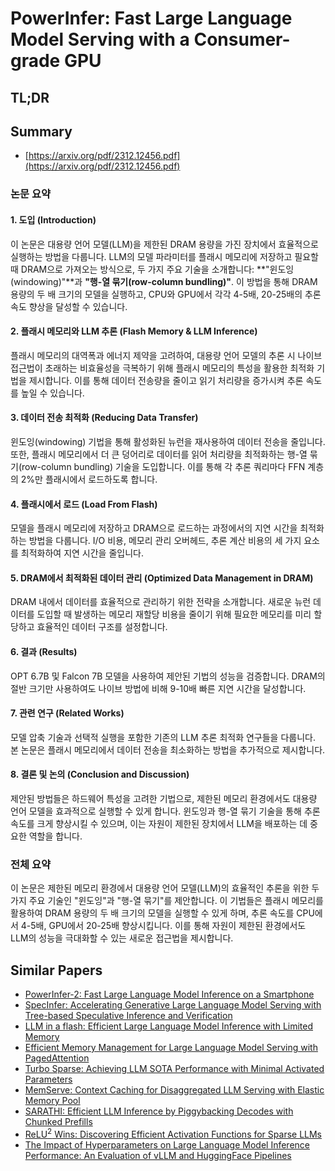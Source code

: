 # PowerInfer: Fast Large Language Model Serving with a Consumer-grade GPU
## TL;DR
## Summary
- [https://arxiv.org/pdf/2312.12456.pdf](https://arxiv.org/pdf/2312.12456.pdf)

### 논문 요약

#### 1. 도입 (Introduction)
이 논문은 대용량 언어 모델(LLM)을 제한된 DRAM 용량을 가진 장치에서 효율적으로 실행하는 방법을 다룹니다. LLM의 모델 파라미터를 플래시 메모리에 저장하고 필요할 때 DRAM으로 가져오는 방식으로, 두 가지 주요 기술을 소개합니다: **"윈도잉(windowing)"**과 **"행-열 묶기(row-column bundling)"**. 이 방법을 통해 DRAM 용량의 두 배 크기의 모델을 실행하고, CPU와 GPU에서 각각 4-5배, 20-25배의 추론 속도 향상을 달성할 수 있습니다.

#### 2. 플래시 메모리와 LLM 추론 (Flash Memory & LLM Inference)
플래시 메모리의 대역폭과 에너지 제약을 고려하여, 대용량 언어 모델의 추론 시 나이브 접근법이 초래하는 비효율성을 극복하기 위해 플래시 메모리의 특성을 활용한 최적화 기법을 제시합니다. 이를 통해 데이터 전송량을 줄이고 읽기 처리량을 증가시켜 추론 속도를 높일 수 있습니다.

#### 3. 데이터 전송 최적화 (Reducing Data Transfer)
윈도잉(windowing) 기법을 통해 활성화된 뉴런을 재사용하여 데이터 전송을 줄입니다. 또한, 플래시 메모리에서 더 큰 덩어리로 데이터를 읽어 처리량을 최적화하는 행-열 묶기(row-column bundling) 기술을 도입합니다. 이를 통해 각 추론 쿼리마다 FFN 계층의 2%만 플래시에서 로드하도록 합니다.

#### 4. 플래시에서 로드 (Load From Flash)
모델을 플래시 메모리에 저장하고 DRAM으로 로드하는 과정에서의 지연 시간을 최적화하는 방법을 다룹니다. I/O 비용, 메모리 관리 오버헤드, 추론 계산 비용의 세 가지 요소를 최적화하여 지연 시간을 줄입니다.

#### 5. DRAM에서 최적화된 데이터 관리 (Optimized Data Management in DRAM)
DRAM 내에서 데이터를 효율적으로 관리하기 위한 전략을 소개합니다. 새로운 뉴런 데이터를 도입할 때 발생하는 메모리 재할당 비용을 줄이기 위해 필요한 메모리를 미리 할당하고 효율적인 데이터 구조를 설정합니다.

#### 6. 결과 (Results)
OPT 6.7B 및 Falcon 7B 모델을 사용하여 제안된 기법의 성능을 검증합니다. DRAM의 절반 크기만 사용하여도 나이브 방법에 비해 9-10배 빠른 지연 시간을 달성합니다.

#### 7. 관련 연구 (Related Works)
모델 압축 기술과 선택적 실행을 포함한 기존의 LLM 추론 최적화 연구들을 다룹니다. 본 논문은 플래시 메모리에서 데이터 전송을 최소화하는 방법을 추가적으로 제시합니다.

#### 8. 결론 및 논의 (Conclusion and Discussion)
제안된 방법들은 하드웨어 특성을 고려한 기법으로, 제한된 메모리 환경에서도 대용량 언어 모델을 효과적으로 실행할 수 있게 합니다. 윈도잉과 행-열 묶기 기술을 통해 추론 속도를 크게 향상시킬 수 있으며, 이는 자원이 제한된 장치에서 LLM을 배포하는 데 중요한 역할을 합니다.

### 전체 요약
이 논문은 제한된 메모리 환경에서 대용량 언어 모델(LLM)의 효율적인 추론을 위한 두 가지 주요 기술인 "윈도잉"과 "행-열 묶기"를 제안합니다. 이 기법들은 플래시 메모리를 활용하여 DRAM 용량의 두 배 크기의 모델을 실행할 수 있게 하며, 추론 속도를 CPU에서 4-5배, GPU에서 20-25배 향상시킵니다. 이를 통해 자원이 제한된 환경에서도 LLM의 성능을 극대화할 수 있는 새로운 접근법을 제시합니다.

## Similar Papers
- [PowerInfer-2: Fast Large Language Model Inference on a Smartphone](2406.06282.md)
- [SpecInfer: Accelerating Generative Large Language Model Serving with Tree-based Speculative Inference and Verification](2305.09781.md)
- [LLM in a flash: Efficient Large Language Model Inference with Limited Memory](2312.11514.md)
- [Efficient Memory Management for Large Language Model Serving with PagedAttention](2309.06180.md)
- [Turbo Sparse: Achieving LLM SOTA Performance with Minimal Activated Parameters](2406.05955.md)
- [MemServe: Context Caching for Disaggregated LLM Serving with Elastic Memory Pool](2406.17565.md)
- [SARATHI: Efficient LLM Inference by Piggybacking Decodes with Chunked Prefills](2308.16369.md)
- [ReLU$^2$ Wins: Discovering Efficient Activation Functions for Sparse LLMs](2402.03804.md)
- [The Impact of Hyperparameters on Large Language Model Inference Performance: An Evaluation of vLLM and HuggingFace Pipelines](2408.01050.md)
